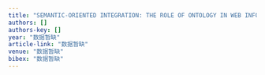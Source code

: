 ```yaml
---
title: "SEMANTIC-ORIENTED INTEGRATION: THE ROLE OF ONTOLOGY IN WEB INFORMATION INTEGRATION"
authors: []
authors-key: []
year: "数据暂缺"
article-link: "数据暂缺"
venue: "数据暂缺"
bibex: "数据暂缺"
---
```

